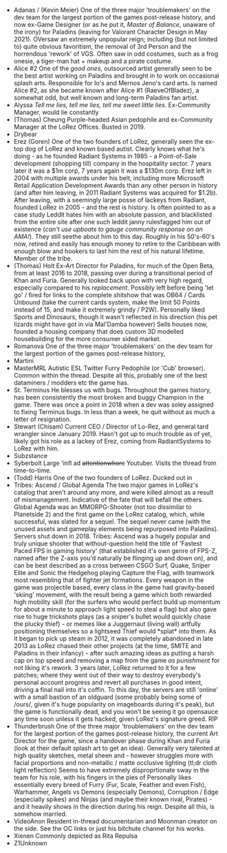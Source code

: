 - Adanas / (Kevin Meier)
One of the three major 'troublemakers' on the dev team for the largest portion of the games post-release history, and now ex-Game Designer (or as he put it, *Master of Balance*, unaware of the irony) for Paladins (leaving for Valorant Character Design in May 2021). OVersaw an extremely unpopular reign; including (but not limited to) quite obvious favoritism, the removal of 3rd Person and the horrendous 'rework' of VGS. Often saw in odd costumes, such as a frog onesie, a tiger-man hat + makeup and a pirate costume.
 - Alice #2
One of the *good ones*, outsourced artist generally seen to be the best artist working on Paladins and brought in to work on occasional splash arts. Responsible for Io's and Mernos Jeno's card arts. Is named Alice #2, as she became known after Alice #1 (RaeveOfBladez), a somewhat odd, but well known and long-term Paladins fan artist.
 - Alyssa
*Tell me lies, tell me lies, tell me sweet little lies*. Ex-Community Manager, would lie constantly
 - (Thomas) Cheung
 Purple-headed Asian pedophile and ex-Community Manager at the LoRez Offices. Busted in 2019.
 - Drybear
 - Erez (Goren)
One of the two founders of LoRez, generally seen the ex- top dog of LoRez and known based autist.
Clearly knows what he's doing - as he founded Radiant Systems in 1985 - a Point-of-Sale development (shopping till) company in the hospitality sector. 7 years later it was a $1m corp, 7 years again it was a $130m corp. Erez left in 2004 with multiple awards under his belt, including more Microsoft Retail Application Development Awards than any other person in history (and after him leaving, in 2011 Radiant Systems was acquired for $1.2b). After leaving, with a seemingly large posse of lackeys from Radiant, founded LoRez in 2005 - and the rest is history.
Is often pointed to as a case study 
Leddit hates him with an absolute passion, and blacklisted from the entire site after one such leddit janny rulesfagged him out of existence (*can't use upboats to gauge community response on an AMA!*). They still seethe about him to this day.
Roughly in his 50's-60's now, retired and easily has enough money to retire to the Caribbean with enough blow and hookers to last him the rest of his natural lifetime. Member of the tribe.
 - (Thomas) Holt
Ex-Art Director for Paladins, for much of the Open Beta, from at least 2016 to 2018, passing over during a transitional period of Khan and Furia. Generally looked back upon with very high regard, especially compared to his *replacement*. Possibly left before being 'let go' / fired for links to the complete shitshow that was OB64 / Cards Unbound (take the current cards system, make the limit 50 Points instead of 15, and make it extremely grindy / P2W). Personally liked Sports and Dinosaurs, though it wasn't reflected in his direction (his pet lizards might have got in via Mal'Damba however)
Sells houses now, founded a housing company that does custom 3D modelled housebuilding for the more consumer sided market.
 - Romanova
One of the three major 'troublemakers' on the dev team for the largest portion of the games post-release history,
 - Martini
 - MasterMRL
Autistic ESL Twitter Furry Pedophile (or 'Cub' browser). Common within the thread. Despite all this, probably one of the best dataminers / modders etc the game has.
 - St. Terminus
He blesses us with bugs. Throughout the games history, has been consistently the most broken and buggy Champion in the game. There was once a point in 2018 when a dev was soley assigned to fixing Terminus bugs. In less than a week, he quit without as much a letter of resignation.
 - Stewart (Chisam)
Current CEO / Director of Lo-Rez, and general tard wrangler since January 2019. Hasn't got up to much trouble as of yet, likely got his role as a lackey of Erez, coming from RadiantSystems to LoRez with him.
 - Subzstance
 - Syberbolt
Large 'infl ad ~~attentionwhore~~ Youtuber. Visits the thread from time-to-time.
 - (Todd) Harris
One of the two founders of LoRez. Ducked out in 
 - Tribes: Ascend / Global Agenda
The two major games in LoRez's catalog that aren't around any more, and were killed almost as a result of mismanagement. Indicative of the fate that will befall the others.
Global Agenda was an MMORPG-Shooter (not too dissimilar to Planetside 2) and the first game on the LoRez catalog, which, while successful, was slated for a sequel. The sequel never came (with the unused assets and gameplay elements being repurposed into Paladins). Servers shut down in 2018.
Tribes: Ascend was a hugely popular and truly unique shooter that without-question held the title of 'Fastest Paced FPS in gaming history' (that established it's own genre of FPS-Z, named after the Z-axis you'd naturally be flinging up and down on), and can be best described as a cross between CSGO Surf, Quake, Sniper Elite and Sonic the Hedgehog playing Capture the Flag, with teamwork most resembling that of fighter jet formations. Every weapon in the game was projectile based, every class in the game had gravity-based 'skiing' movement, with the result being a game which both rewarded high mobility skill (for the surfers who would perfect build up momentum for about a minute to approach light speed to steal a flag) but also gave rise to huge trickshots plays (as a sniper's bullet would quickly chase the plucky thief) - or memes like a Juggernaut (living wall) artfully positioning themselves so a lightseed Thief would \*splat\* into them. As it began to pick up steam in 2012, it was completely abandoned in late 2013 as LoRez chased their other projects (at the time, SMITE and Paladins in their infancy) - after such amazing ideas as putting a harsh cap on top speed and removing a map from the game *as punishment* for not liking it's rework. 3 years later, LoRez returned to it for a few patches; where they went out of their way to destroy everybody's personal account progress and revert all purchases in good intent, driving a final nail into it's coffin. To this day, the servers are still 'online' with a small bastion of an oldguard (some probably being some of /ours/, given it's huge popularity on imageboards during it's peak), but the game is functionally dead, and you won't be seeing it go opensauce any time soon unless it gets hacked, given LoRez's signature greed. RIP
 - Thunderbrush
One of the three major 'troublemakers' on the dev team for the largest portion of the games post-release history, the current Art Director for the game, since a handover phase during Khan and Furia (look at their default splash art to get an idea). Generally very talented at high quality sketches, metal sheen and  - however struggles more with facial proportions and non-metallic / matte occlusive lighting (tl;dr cloth light reflection)
Seems to have extremely disproprtionate sway in the team for his role, with his fingers in the pies of 
Personally likes essentially every breed of Furry (Fur, Scale, Feather and even Fish), Warhammer, Angels vs Demons (especially Demons), Corruption / Edge (especially spikes) and Ninjas (and maybe their known rival, Pirates) - and it heavily shows in the direction during his reign.
Despite all this, is somehow married.
 - VideoAnon
Resident in-thread documentarian and Moonman creator on the side. See the OC links or just his bitchute channel for his works.
 - Xienen
Commonly depicted as Rita Repulsa
 - Z1Unknown